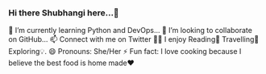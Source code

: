 ### Hi there Shubhangi here...👋

<!--
**shubhimainalli/shubhimainalli** is a ✨ _special_ ✨ repository because its `README.md` (this file) appears on your GitHub profile.

Here are some ideas to get you started:

- 🔭 I’m currently working on ...
- 🌱 I’m currently learning ...
- 👯 I’m looking to collaborate on ...
- 🤔 I’m looking for help with ...
- 💬 Ask me about ...
- 📫 How to reach me: ...
- 😄 Pronouns: ...
- ⚡ Fun fact: ...
-->
🌱 I’m currently learning Python and DevOps...
👯 I’m looking to collaborate on GitHub...
📫 Connect with me on Twitter
🧍‍♂️ I enjoy Reading📖 Travelling🧳 Exploring💡.
😄 Pronouns: She/Her
⚡ Fun fact: I love cooking because I believe the best food is home made❤️

